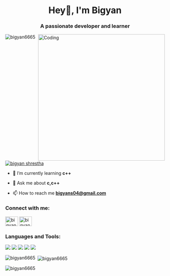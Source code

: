 <h1 align="center">Hey👋, I'm Bigyan</h1>
<h3 align="center">A passionate developer and learner</h3>
<img align="right" alt="Coding" width="400" src="https://camo.githubusercontent.com/7de37139d0b4c1ce40865e799b446c0e963a3dd8fb68d239707237c40604fa3d/68747470733a2f2f63646e2e6472696262626c652e636f6d2f75736572732f3733303730332f73637265656e73686f74732f363538313234332f6176656e746f2e676966">
<p align="left"> <img src="https://komarev.com/ghpvc/?username=bigyan6665&label=Profile%20views&color=0e75b6&style=flat" alt="bigyan6665" /> </p>

<p align="left"> <a href="https://twitter.com/bigyan shrestha" target="blank"><img src="https://img.shields.io/twitter/follow/bigyan shrestha?logo=twitter&style=for-the-badge" alt="bigyan shrestha" /></a> </p>

- 🌱 I’m currently learning **c++**

- 💬 Ask me about **c,c++**

- 📫 How to reach me **bigyans04@gmail.com**

<h3 align="left">Connect with me:</h3>
<p align="left">
<a href="https://twitter.com/bigyan shrestha" target="blank"><img align="center" src="https://raw.githubusercontent.com/rahuldkjain/github-profile-readme-generator/master/src/images/icons/Social/twitter.svg" alt="bigyan shrestha" height="30" width="40" /></a>
<a href="https://fb.com/bigyan shrestha" target="blank"><img align="center" src="https://raw.githubusercontent.com/rahuldkjain/github-profile-readme-generator/master/src/images/icons/Social/facebook.svg" alt="bigyan shrestha" height="30" width="40" /></a>
</p>

<h3 align="left">Languages and Tools:</h3>
<p align="left">
 <img src="https://img.shields.io/badge/C-00599C"/>
 <img src="https://img.shields.io/badge/C++-007ACC"/>
 <img src="https://img.shields.io/badge/-HTML5-E34C26?style=flat&logo=html5&logoColor=white"/>
  <img src="https://img.shields.io/badge/-CSS3-264de4?style=flat&logo=css3&logoColor=white"/>
 <img src="https://img.shields.io/badge/-Javascript-F7DF1E?style=flat&logo=javascript&logoColor=white"/>
</p>

<p><img align="left" src="https://github-readme-stats.vercel.app/api/top-langs?username=bigyan6665&show_icons=true&locale=en&layout=compact" alt="bigyan6665" /></p>

<p>&nbsp;<img align="center" src="https://github-readme-stats.vercel.app/api?username=bigyan6665&show_icons=true&locale=en" alt="bigyan6665" /></p>

<p><img align="center" src="https://github-readme-streak-stats.herokuapp.com/?user=bigyan6665&" alt="bigyan6665" /></p>

